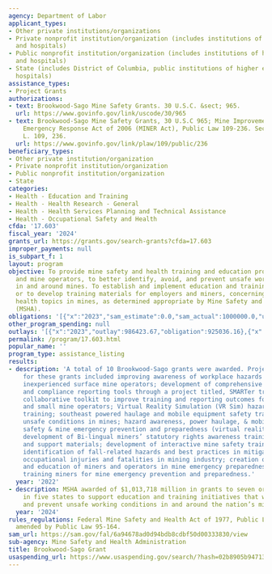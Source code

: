 ```yaml
---
agency: Department of Labor
applicant_types:
- Other private institutions/organizations
- Private nonprofit institution/organization (includes institutions of higher education
  and hospitals)
- Public nonprofit institution/organization (includes institutions of higher education
  and hospitals)
- State (includes District of Columbia, public institutions of higher education and
  hospitals)
assistance_types:
- Project Grants
authorizations:
- text: Brookwood-Sago Mine Safety Grants. 30 U.S.C. &sect; 965.
  url: https://www.govinfo.gov/link/uscode/30/965
- text: Brookwood-Sago Mine Safety Grants, 30 U.S.C 965; Mine Improvement and New
    Emergency Response Act of 2006 (MINER Act), Public Law 109-236. Section 14. Pub.
    L. 109, 236.
  url: https://www.govinfo.gov/link/plaw/109/public/236
beneficiary_types:
- Other private institution/organization
- Private nonprofit institution/organization
- Public nonprofit institution/organization
- State
categories:
- Health - Education and Training
- Health - Health Research - General
- Health - Health Services Planning and Technical Assistance
- Health - Occupational Safety and Health
cfda: '17.603'
fiscal_year: '2024'
grants_url: https://grants.gov/search-grants?cfda=17.603
improper_payments: null
is_subpart_f: 1
layout: program
objective: To provide mine safety and health training and education programs for workers
  and mine operators, to better identify, avoid, and prevent unsafe working conditions
  in and around mines. To establish and implement education and training programs,
  or to develop training materials for employers and miners, concerning safety and
  health topics in mines, as determined appropriate by Mine Safety and Health Administration
  (MSHA).
obligations: '[{"x":"2023","sam_estimate":0.0,"sam_actual":1000000.0,"usa_spending_actual":1000000.0},{"x":"2024","sam_estimate":0.0,"sam_actual":1013718.0,"usa_spending_actual":839668.42},{"x":"2025","sam_estimate":0.0,"sam_actual":1000000.0,"usa_spending_actual":-243352.22}]'
other_program_spending: null
outlays: '[{"x":"2023","outlay":986423.67,"obligation":925036.16},{"x":"2024","outlay":122491.1,"obligation":840175.0},{"x":"2025","outlay":0.0,"obligation":0.0}]'
permalink: /program/17.603.html
popular_name: ''
program_type: assistance_listing
results:
- description: 'A total of 10 Brookwood-Sago grants were awarded. Project summary
    for these grants included improving awareness of workplace hazards for new and
    inexperienced surface mine operators; development of comprehensive training, assessment,
    and compliance reporting tools through a project titled, SMARTer training: a data-driven,
    collaborative toolkit to improve training and reporting outcomes for contractors
    and small mine operators; Virtual Reality Simulation (VR Sim) hazard recognition
    training; southeast powered haulage and mobile equipment safety training; prevent
    unsafe conditions in mines; hazard awareness, power haulage, & mobile equipment
    safety & mine emergency prevention and preparedness (virtual reality) training;
    development of Bi-lingual miners’ statutory rights awareness training program
    and support materials; development of interactive mine safety training materials;
    identification of fall-related hazards and best practices in mitigating related
    occupational injuries and fatalities in mining industry; creation of virtual training
    and education of miners and operators in mine emergency preparedness and prevention;
    training miners for mine emergency prevention and preparedness.'
  year: '2022'
- description: MSHA awarded of $1,013,718 million in grants to seven organizations
    in five states to support education and training initiatives that will help identify
    and prevent unsafe working conditions in and around the nation’s mines.
  year: '2024'
rules_regulations: Federal Mine Safety and Health Act of 1977, Public Law 91-173 as
  amended by Public Law 95-164.
sam_url: https://sam.gov/fal/6a94678ad0d94bdb8cdbf50d00333830/view
sub-agency: Mine Safety and Health Administration
title: Brookwood-Sago Grant
usaspending_url: https://www.usaspending.gov/search/?hash=02b8905b947131b6838884c63d11ce54
---
```

